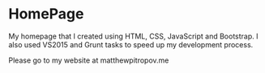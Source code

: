 # HomePage
My homepage that I created using HTML, CSS, JavaScript and Bootstrap. I also used VS2015 and Grunt tasks to speed up my development process.

Please go to my website at matthewpitropov.me
